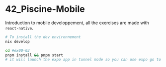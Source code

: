 # 42_Piscine-Mobile

Introduction to mobile developpement, all the exercises are made with `react-native`.

```bash
# To install the dev environnement
nix develop

cd #ex00-03
pnpm install && pnpm start
# it will launch the expo app in tunnel mode so you can use expo go to use the app on your phone directly
```